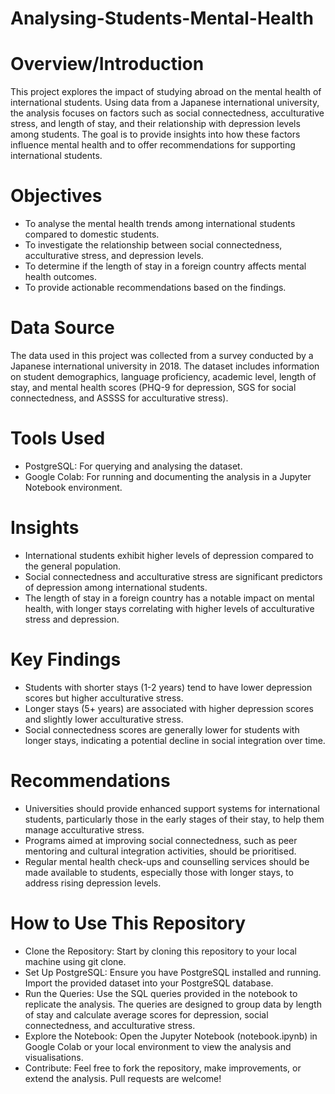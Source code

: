 # Analysing-Students-Mental-Health

# Overview/Introduction

This project explores the impact of studying abroad on the mental health of international students. Using data from a Japanese international university, the analysis focuses on factors such as social connectedness, acculturative stress, and length of stay, and their relationship with depression levels among students. The goal is to provide insights into how these factors influence mental health and to offer recommendations for supporting international students.

# Objectives

- To analyse the mental health trends among international students compared to domestic students.
- To investigate the relationship between social connectedness, acculturative stress, and depression levels.
- To determine if the length of stay in a foreign country affects mental health outcomes.
- To provide actionable recommendations based on the findings.

# Data Source

The data used in this project was collected from a survey conducted by a Japanese international university in 2018. The dataset includes information on student demographics, language proficiency, academic level, length of stay, and mental health scores (PHQ-9 for depression, SGS for social connectedness, and ASSSS for acculturative stress).

# Tools Used

- PostgreSQL: For querying and analysing the dataset.
- Google Colab: For running and documenting the analysis in a Jupyter Notebook environment.

# Insights

- International students exhibit higher levels of depression compared to the general population.
- Social connectedness and acculturative stress are significant predictors of depression among international students.
- The length of stay in a foreign country has a notable impact on mental health, with longer stays correlating with higher levels of acculturative stress and depression.

# Key Findings

- Students with shorter stays (1-2 years) tend to have lower depression scores but higher acculturative stress.
- Longer stays (5+ years) are associated with higher depression scores and slightly lower acculturative stress.
- Social connectedness scores are generally lower for students with longer stays, indicating a potential decline in social integration over time.

# Recommendations

- Universities should provide enhanced support systems for international students, particularly those in the early stages of their stay, to help them manage acculturative stress.
- Programs aimed at improving social connectedness, such as peer mentoring and cultural integration activities, should be prioritised.
- Regular mental health check-ups and counselling services should be made available to students, especially those with longer stays, to address rising depression levels.

# How to Use This Repository

- Clone the Repository: Start by cloning this repository to your local machine using git clone.
- Set Up PostgreSQL: Ensure you have PostgreSQL installed and running. Import the provided dataset into your PostgreSQL database.
- Run the Queries: Use the SQL queries provided in the notebook to replicate the analysis. The queries are designed to group data by length of stay and calculate average scores for depression, social connectedness, and acculturative stress.
- Explore the Notebook: Open the Jupyter Notebook (notebook.ipynb) in Google Colab or your local environment to view the analysis and visualisations.
- Contribute: Feel free to fork the repository, make improvements, or extend the analysis. Pull requests are welcome!
